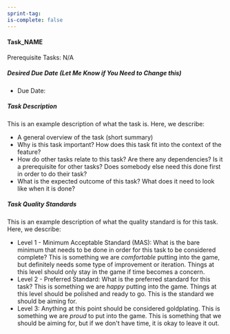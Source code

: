 ```yaml
---
sprint-tag: 
is-complete: false
---
```

#### Task_NAME

Prerequisite Tasks: N/A

##### Desired Due Date (Let Me Know if You Need to Change this)
- Due Date:

##### Task Description
This is an example description of what the task is. Here, we describe:
- A general overview of the task (short summary)
- Why is this task important? How does this task fit into the context of the feature?
- How do other tasks relate to this task? Are there any dependencies? Is it a prerequisite for other tasks? Does somebody else need this done first in order to do their task?
- What is the expected outcome of this task? What does it need to look like when it is done?

##### Task Quality Standards
This is an example description of what the quality standard is for this task. Here, we describe:
- Level 1 - Minimum Acceptable Standard (MAS): What is the bare minimum that needs to be done in order for this task to be considered complete? This is something we are *comfortable* putting into the game, but definitely needs some type of improvement or iteration. Things at this level should only stay in the game if time becomes a concern.
- Level 2 - Preferred Standard: What is the preferred standard for this task? This is something we are *happy* putting into the game. Things at this level should be polished and ready to go. This is the standard we should be aiming for.
- Level 3: Anything at this point should be considered goldplating. This is something we are *proud* to put into the game. This is something that we should be aiming for, but if we don't have time, it is okay to leave it out.
